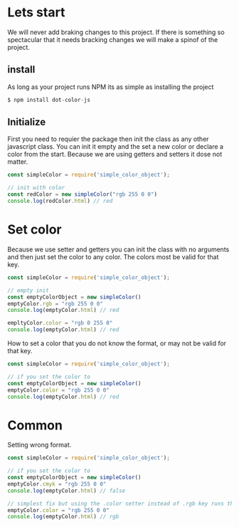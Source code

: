 # Lets start
We will never add braking changes to this project. If there is something so spectacular that it needs bracking changes we will make a spinof of the project.


## install
As long as your project runs NPM its as simple as installing the project
```javascript
$ npm install dot-color-js
```

## Initialize
First you need to requier the package then init the class as any other javascript class.
You can init it empty and the set a new color or declare a color from the start. Because we are using getters and setters it dose not matter.

```javascript
const simpleColor = require('simple_color_object');

// init with color
const redColor = new simpleColor("rgb 255 0 0")
console.log(redColor.html) // red

```

# Set color
Because we use setter and getters you can init the class with no arguments and then just set the color to any color. The colors most be valid for that key.

```javascript
const simpleColor = require('simple_color_object');

// empty init
const emptyColorObject = new simpleColor()
emptyColor.rgb = "rgb 255 0 0"
console.log(emptyColor.html) // red

empltyColor.color = "rgb 0 255 0"
console.log(emptyColor.html) // red


```

How to set a color that you do not know the format, or may not be valid for that key.

```javascript
const simpleColor = require('simple_color_object');

// if you set the color to
const emptyColorObject = new simpleColor()
emptyColor.color = "rgb 255 0 0"
console.log(emptyColor.html) // red

```

# Common 
Setting wrong format.
```javascript
const simpleColor = require('simple_color_object');

// if you set the color to
const emptyColorObject = new simpleColor()
emptyColor.cmyk = "rgb 255 0 0"
console.log(emptyColor.html) // false

// simplest fix but using the .color setter instead of .rgb key runs the identify method.
emptyColor.color = "rgb 255 0 0"
console.log(emptyColor.html) // rgb

```